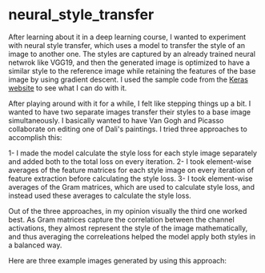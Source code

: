 # neural_style_transfer

After learning about it in a deep learning course, I wanted to experiment with neural style transfer, which uses a model to transfer the style of an image to another one. The styles are captured by an already trained neural netwrok like VGG19, and then the generated image is optimized to have a similar style to the reference image while retaining the features of the base image by using gradient descent. I used the sample code from the [Keras website](https://keras.io/examples/generative/neural_style_transfer/) to see what I can do with it. 

After playing around with it for a while, I felt like stepping things up a bit. I wanted to have two separate images transfer their styles to a base image simultaneously. I basically wanted to have Van Gogh and Picasso collaborate on editing one of Dali's paintings. I tried three approaches to accomplish this:

  1- I made the model calculate the style loss for each style image separately and added both to the total loss on every iteration.
  2- I took element-wise averages of the feature matrices for each style image on every iteration of feature extraction before calculating the style loss.
  3- I took element-wise averages of the Gram matrices, which are used to calculate style loss, and instead used these averages to calculate the style loss. 

Out of the three approaches, in my opinion visually the third one worked best. As Gram matrices capture the correlation between the channel activations, they almost represent the style of the image mathematically, and thus averaging the correleations helped the model apply both styles in a balanced way.

Here are three example images generated by using this approach:

